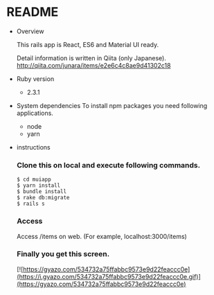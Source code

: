# README

* Overview

  This rails app is React, ES6 and Material UI ready.

  Detail information is written in Qiita (only Japanese).
  http://qiita.com/junara/items/e2e6c4c8ae9d41302c18

* Ruby version
    * 2.3.1

* System dependencies
  To install npm packages you need following applications.
    * node
    * yarn

* instructions

  ### Clone this on local and execute following commands.

  ```
  $ cd muiapp
  $ yarn install
  $ bundle install
  $ rake db:migrate
  $ rails s
  ```

  ### Access
  Access /items on web. (For example, localhost:3000/items)

  ### Finally you get this screen.

  [![https://gyazo.com/534732a75ffabbc9573e9d22feaccc0e](https://i.gyazo.com/534732a75ffabbc9573e9d22feaccc0e.gif)](https://gyazo.com/534732a75ffabbc9573e9d22feaccc0e)
